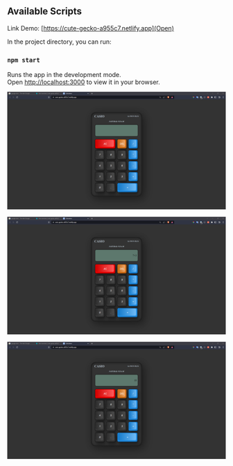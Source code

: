## Available Scripts

Link Demo: [https://cute-gecko-a955c7.netlify.app](Open)

In the project directory, you can run:

### `npm start`

Runs the app in the development mode.\
Open [http://localhost:3000](http://localhost:3000) to view it in your browser.

![alt text](./images/image1.png)

![alt text](./images/image2.png)

![alt text](./images/image3.png)
